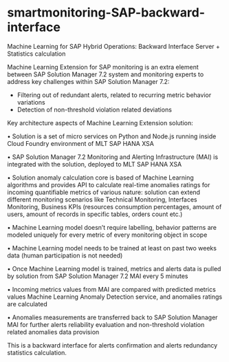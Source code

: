# smartmonitoring-SAP-backward-interface
Machine Learning for SAP Hybrid Operations: Backward Interface Server + Statistics calculation

Machine Learning Extension  for SAP monitoring is an extra element between SAP Solution Manager 7.2 system and monitoring experts to address key challenges within SAP Solution Manager 7.2:

- Filtering out of redundant alerts, related to recurring metric behavior variations
- Detection of non-threshold violation related deviations

Key architecture aspects of Machine Learning Extension solution:

• Solution is a set of micro services on Python and Node.js running inside Cloud Foundry environment of MLT SAP HANA XSA

• SAP Solution Manager 7.2 Monitoring and Alerting Infrastructure (MAI) is integrated with the solution, deployed to MLT SAP HANA XSA

• Solution anomaly calculation core is based of Machine Learning algorithms and provides API to calculate real-time anomalies ratings for incoming quantifiable metrics of various nature: solution can extend different monitoring scenarios like Technical Monitoring, Interfaces Monitoring, Business KPIs (resources consumption percentages, amount of users, amount of records in specific tables, orders count etc.)

• Machine Learning model doesn’t require labelling, behavior patterns are modeled uniquely for every metric of every monitoring object in scope

• Machine Learning model needs to be trained at least on past two weeks data (human participation is not needed)

• Once Machine Learning model is trained, metrics and alerts data is pulled by solution from SAP Solution Manager 7.2 MAI every 5 minutes

• Incoming metrics values from MAI are compared with predicted metrics values Machine Learning Anomaly Detection service, and anomalies ratings are calculated

• Anomalies measurements are transferred back to SAP Solution Manager MAI for further alerts reliability evaluation and non-threshold violation related anomalies data provision

This is a backward interface for alerts confirmation and alerts redundancy statistics calculation.
